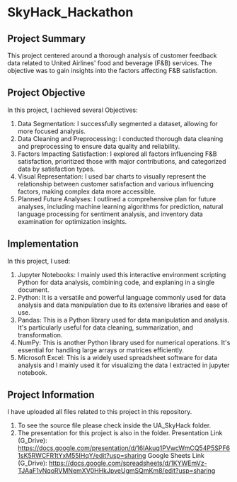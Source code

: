# SkyHack_Hackathon

## Project Summary
This project centered around a thorough analysis of customer feedback data related to United Airlines' food and beverage (F&B) services. The objective was to gain insights into the factors affecting F&B satisfaction. 

## Project Objective
In this project, I achieved several Objectives:
1. Data Segmentation: I successfully segmented a dataset, allowing for more focused analysis.
2. Data Cleaning and Preprocessing: I conducted thorough data cleaning and preprocessing to ensure data quality and reliability.
3. Factors Impacting Satisfaction: I explored all factors influencing F&B satisfaction, prioritized those with major contributions, and categorized data by satisfaction types.
4. Visual Representation: I used bar charts to visually represent the relationship between customer satisfaction and various influencing factors, making complex data more accessible.
5. Planned Future Analyses: I outlined a comprehensive plan for future analyses, including machine learning algorithms for prediction, natural language processing for sentiment analysis, and inventory data examination for optimization insights.

## Implementation
In this project, I used:
1. Jupyter Notebooks: I mainly used this interactive environment scripting Python for data analysis, combining code, and explaning in a single document.
2. Python: It is a versatile and powerful language commonly used for data analysis and data manipulation due to its extensive libraries and ease of use.
3. Pandas: This is a Python library used for data manipulation and analysis. It's particularly useful for data cleaning, summarization, and transformation.
4. NumPy: This is another Python library used for numerical operations. It's essential for handling large arrays or matrices efficiently.
5. Microsoft Excel: This is a widely used spreadsheet software for data analysis and I mainly used it for visualizing the data I extracted in jupyter notebook.

## Project Information
I have uploaded all files related to this project in this repository.
1. To see the source file please check inside the UA_SkyHack folder.
2. The presentation for this project is also in the folder.
Presentation Link (G_Drive): https://docs.google.com/presentation/d/16lAkuq1PVwcWmCQ54P5SPF61sK5RWCFR1tYxM55IHqY/edit?usp=sharing
Google Sheets Link (G_Drive): https://docs.google.com/spreadsheets/d/1KYWEmVz-TJAaF1vNqoRVMNemXV0HHkJpveUgmSQmKm8/edit?usp=sharing


